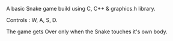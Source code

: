 A basic Snake game build using C, C++ & graphics.h library.

Controls : W, A, S, D.

The game gets Over only when the Snake touches it's own body.
